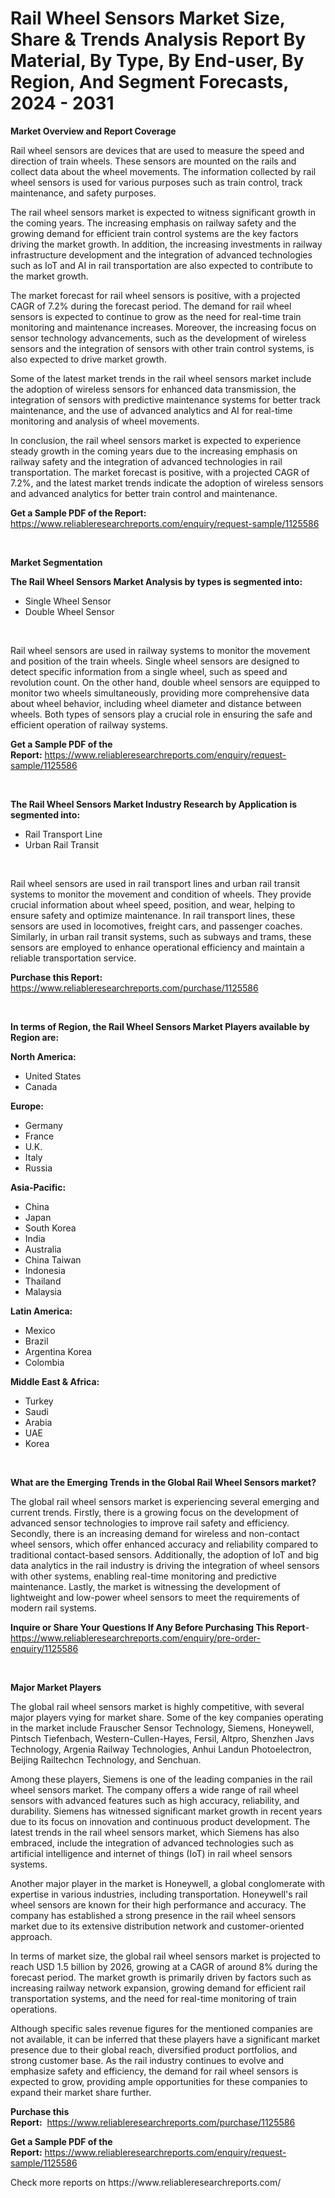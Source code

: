 <p><h1>Rail Wheel Sensors Market Size, Share & Trends Analysis Report By Material, By Type, By End-user, By Region, And Segment Forecasts, 2024 - 2031</h1></p><p><strong>Market Overview and Report Coverage</strong></p>
<p><p>Rail wheel sensors are devices that are used to measure the speed and direction of train wheels. These sensors are mounted on the rails and collect data about the wheel movements. The information collected by rail wheel sensors is used for various purposes such as train control, track maintenance, and safety purposes.</p><p>The rail wheel sensors market is expected to witness significant growth in the coming years. The increasing emphasis on railway safety and the growing demand for efficient train control systems are the key factors driving the market growth. In addition, the increasing investments in railway infrastructure development and the integration of advanced technologies such as IoT and AI in rail transportation are also expected to contribute to the market growth.</p><p>The market forecast for rail wheel sensors is positive, with a projected CAGR of 7.2% during the forecast period. The demand for rail wheel sensors is expected to continue to grow as the need for real-time train monitoring and maintenance increases. Moreover, the increasing focus on sensor technology advancements, such as the development of wireless sensors and the integration of sensors with other train control systems, is also expected to drive market growth.</p><p>Some of the latest market trends in the rail wheel sensors market include the adoption of wireless sensors for enhanced data transmission, the integration of sensors with predictive maintenance systems for better track maintenance, and the use of advanced analytics and AI for real-time monitoring and analysis of wheel movements.</p><p>In conclusion, the rail wheel sensors market is expected to experience steady growth in the coming years due to the increasing emphasis on railway safety and the integration of advanced technologies in rail transportation. The market forecast is positive, with a projected CAGR of 7.2%, and the latest market trends indicate the adoption of wireless sensors and advanced analytics for better train control and maintenance.</p></p>
<p><strong>Get a Sample PDF of the Report:</strong> <a href="https://www.reliableresearchreports.com/enquiry/request-sample/1125586">https://www.reliableresearchreports.com/enquiry/request-sample/1125586</a></p>
<p>&nbsp;</p>
<p><strong>Market Segmentation</strong></p>
<p><strong>The Rail Wheel Sensors Market Analysis by types is segmented into:</strong></p>
<p><ul><li>Single Wheel Sensor</li><li>Double Wheel Sensor</li></ul></p>
<p>&nbsp;</p>
<p><p>Rail wheel sensors are used in railway systems to monitor the movement and position of the train wheels. Single wheel sensors are designed to detect specific information from a single wheel, such as speed and revolution count. On the other hand, double wheel sensors are equipped to monitor two wheels simultaneously, providing more comprehensive data about wheel behavior, including wheel diameter and distance between wheels. Both types of sensors play a crucial role in ensuring the safe and efficient operation of railway systems.</p></p>
<p><strong>Get a Sample PDF of the Report:</strong>&nbsp;<a href="https://www.reliableresearchreports.com/enquiry/request-sample/1125586">https://www.reliableresearchreports.com/enquiry/request-sample/1125586</a></p>
<p>&nbsp;</p>
<p><strong>The Rail Wheel Sensors Market Industry Research by Application is segmented into:</strong></p>
<p><ul><li>Rail Transport Line</li><li>Urban Rail Transit</li></ul></p>
<p>&nbsp;</p>
<p><p>Rail wheel sensors are used in rail transport lines and urban rail transit systems to monitor the movement and condition of wheels. They provide crucial information about wheel speed, position, and wear, helping to ensure safety and optimize maintenance. In rail transport lines, these sensors are used in locomotives, freight cars, and passenger coaches. Similarly, in urban rail transit systems, such as subways and trams, these sensors are employed to enhance operational efficiency and maintain a reliable transportation service.</p></p>
<p><strong>Purchase this Report:</strong>&nbsp; <a href="https://www.reliableresearchreports.com/purchase/1125586">https://www.reliableresearchreports.com/purchase/1125586</a></p>
<p>&nbsp;</p>
<p><strong>In terms of Region, the Rail Wheel Sensors Market Players available by Region are:</strong></p>
<p>
    <p> <strong> North America: </strong>
        <ul>
            <li>United States</li>
            <li>Canada</li>
        </ul>
        </p> 
    <p> <strong> Europe: </strong>
        <ul>
            <li>Germany</li>
            <li>France</li>
            <li>U.K.</li>
            <li>Italy</li>
            <li>Russia</li>
        </ul>
        </p> 
    <p> <strong> Asia-Pacific: </strong>
        <ul>
            <li>China</li>
            <li>Japan</li>
            <li>South Korea</li>
            <li>India</li>
            <li>Australia</li>
            <li>China Taiwan</li>
            <li>Indonesia</li>
            <li>Thailand</li>
            <li>Malaysia</li>
        </ul>
        </p> 
    <p> <strong> Latin America: </strong>
        <ul>
            <li>Mexico</li>
            <li>Brazil</li>
            <li>Argentina Korea</li>
            <li>Colombia</li>
        </ul>
        </p> 
    <p> <strong> Middle East & Africa: </strong>
        <ul>
            <li>Turkey</li>
            <li>Saudi</li>
            <li>Arabia</li>
            <li>UAE</li>
            <li>Korea</li>
        </ul>
    </p>
    </p>
<p>&nbsp;</p>
<p><strong>What are the Emerging Trends in the Global Rail Wheel Sensors market?</strong></p>
<p><p>The global rail wheel sensors market is experiencing several emerging and current trends. Firstly, there is a growing focus on the development of advanced sensor technologies to improve rail safety and efficiency. Secondly, there is an increasing demand for wireless and non-contact wheel sensors, which offer enhanced accuracy and reliability compared to traditional contact-based sensors. Additionally, the adoption of IoT and big data analytics in the rail industry is driving the integration of wheel sensors with other systems, enabling real-time monitoring and predictive maintenance. Lastly, the market is witnessing the development of lightweight and low-power wheel sensors to meet the requirements of modern rail systems.</p></p>
<p><strong>Inquire or Share Your Questions If Any Before Purchasing This Report</strong>- <a href="https://www.reliableresearchreports.com/enquiry/pre-order-enquiry/1125586">https://www.reliableresearchreports.com/enquiry/pre-order-enquiry/1125586</a></p>
<p>&nbsp;</p>
<p><strong>Major Market Players</strong></p>
<p><p>The global rail wheel sensors market is highly competitive, with several major players vying for market share. Some of the key companies operating in the market include Frauscher Sensor Technology, Siemens, Honeywell, Pintsch Tiefenbach, Western-Cullen-Hayes, Fersil, Altpro, Shenzhen Javs Technology, Argenia Railway Technologies, Anhui Landun Photoelectron, Beijing Railtechcn Technology, and Senchuan.</p><p>Among these players, Siemens is one of the leading companies in the rail wheel sensors market. The company offers a wide range of rail wheel sensors with advanced features such as high accuracy, reliability, and durability. Siemens has witnessed significant market growth in recent years due to its focus on innovation and continuous product development. The latest trends in the rail wheel sensors market, which Siemens has also embraced, include the integration of advanced technologies such as artificial intelligence and internet of things (IoT) in rail wheel sensors systems.</p><p>Another major player in the market is Honeywell, a global conglomerate with expertise in various industries, including transportation. Honeywell's rail wheel sensors are known for their high performance and accuracy. The company has established a strong presence in the rail wheel sensors market due to its extensive distribution network and customer-oriented approach.</p><p>In terms of market size, the global rail wheel sensors market is projected to reach USD 1.5 billion by 2026, growing at a CAGR of around 8% during the forecast period. The market growth is primarily driven by factors such as increasing railway network expansion, growing demand for efficient rail transportation systems, and the need for real-time monitoring of train operations.</p><p>Although specific sales revenue figures for the mentioned companies are not available, it can be inferred that these players have a significant market presence due to their global reach, diversified product portfolios, and strong customer base. As the rail industry continues to evolve and emphasize safety and efficiency, the demand for rail wheel sensors is expected to grow, providing ample opportunities for these companies to expand their market share further.</p></p>
<p><strong>Purchase this Report:</strong>&nbsp;&nbsp;<a href="https://www.reliableresearchreports.com/purchase/1125586">https://www.reliableresearchreports.com/purchase/1125586</a></p>
<p></p>
<p><strong>Get a Sample PDF of the Report:</strong>&nbsp;<a href="https://www.reliableresearchreports.com/enquiry/request-sample/1125586">https://www.reliableresearchreports.com/enquiry/request-sample/1125586</a></p>
<p>Check more reports on https://www.reliableresearchreports.com/</p>